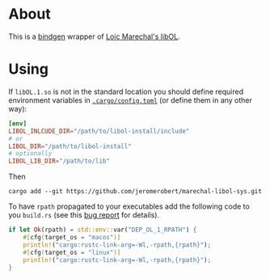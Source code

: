 # About

This is a [bindgen](https://github.com/rust-lang/rust-bindgen) wrapper of [Loic Marechal's libOL](https://github.com/LoicMarechal/libOL.git).


# Using

If `libOL.1.so` is not in the standard location you should define required environment variables in
[`.cargo/config.toml`](https://doc.rust-lang.org/cargo/reference/config.html#env) (or define them in any other way):

```toml
[env]
LIBOL_INLCUDE_DIR="/path/to/libol-install/include"
# or
LIBOL_DIR="/path/to/libol-install"
# optionally
LIBOL_LIB_DIR="/path/to/lib"
```

Then

```
cargo add --git https://github.com/jeromerobert/marechal-libol-sys.git
```

To have `rpath` propagated to your executables add the following code to you `build.rs` (see this [bug report](https://github.com/rust-lang/cargo/issues/5077) for details).

```rust
if let Ok(rpath) = std::env::var("DEP_OL_1_RPATH") {
    #[cfg(target_os = "macos")]
    println!("cargo:rustc-link-arg=-Wl,-rpath,{rpath}");
    #[cfg(target_os = "linux")]
    println!("cargo:rustc-link-arg=-Wl,-rpath,{rpath}");
}
```
